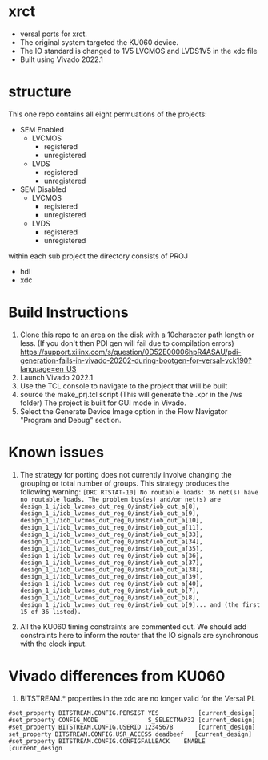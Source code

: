 # xrct
- versal ports for xrct.
- The original system targeted the KU060 device.
- The IO standard is changed to 1V5 LVCMOS and LVDS1V5 in the xdc file
- Built using Vivado 2022.1

# structure
This one repo contains all eight permuations of the projects:
  - SEM Enabled
    - LVCMOS
      - registered
      - unregistered
    - LVDS
      - registered
      - unregistered
  - SEM Disabled
    - LVCMOS
      - registered
      - unregistered
    - LVDS
      - registered
      - unregistered

within each sub project the directory consists of 
PROJ
  - hdl
  - xdc
    
     
# Build Instructions
1. Clone this repo to an area on the disk with a 10character path length or less.  (If you don't then PDI gen will fail due to compilation errors) <a href> https://support.xilinx.com/s/question/0D52E00006hpR4ASAU/pdi-generation-fails-in-vivado-20202-during-bootgen-for-versal-vck190?language=en_US </a>
2. Launch Vivado 2022.1
3. Use the TCL console to navigate to the project that will be built
4. source the make_prj.tcl script (This will generate the .xpr in the /ws folder)
   The project is built for GUI mode in Vivado.
6. Select the Generate Device Image option in the Flow Navigator "Program and Debug" section.

# Known issues
1.  The strategy for porting does not currently involve changing the grouping or total number of groups. This strategy produces the following warning:
    ```[DRC RTSTAT-10] No routable loads: 36 net(s) have no routable loads. The problem bus(es) and/or net(s) are design_1_i/iob_lvcmos_dut_reg_0/inst/iob_out_a[8], design_1_i/iob_lvcmos_dut_reg_0/inst/iob_out_a[9], design_1_i/iob_lvcmos_dut_reg_0/inst/iob_out_a[10], design_1_i/iob_lvcmos_dut_reg_0/inst/iob_out_a[11], design_1_i/iob_lvcmos_dut_reg_0/inst/iob_out_a[33], design_1_i/iob_lvcmos_dut_reg_0/inst/iob_out_a[34], design_1_i/iob_lvcmos_dut_reg_0/inst/iob_out_a[35], design_1_i/iob_lvcmos_dut_reg_0/inst/iob_out_a[36], design_1_i/iob_lvcmos_dut_reg_0/inst/iob_out_a[37], design_1_i/iob_lvcmos_dut_reg_0/inst/iob_out_a[38], design_1_i/iob_lvcmos_dut_reg_0/inst/iob_out_a[39], design_1_i/iob_lvcmos_dut_reg_0/inst/iob_out_a[40], design_1_i/iob_lvcmos_dut_reg_0/inst/iob_out_b[7], design_1_i/iob_lvcmos_dut_reg_0/inst/iob_out_b[8], design_1_i/iob_lvcmos_dut_reg_0/inst/iob_out_b[9]... and (the first 15 of 36 listed).```

2.  All the KU060 timing constraints are commented out.  We should add constraints here to inform the router that the IO signals are synchronous with the clock input.

# Vivado differences from KU060
1.  BITSTREAM.* properties in the xdc are no longer valid for the Versal PL
```
#set_property BITSTREAM.CONFIG.PERSIST YES           [current_design]
#set_property CONFIG_MODE              S_SELECTMAP32 [current_design]
#set_property BITSTREAM.CONFIG.USERID 12345678       [current_design]
set_property BITSTREAM.CONFIG.USR_ACCESS deadbeef   [current_design]
#set_property BITSTREAM.CONFIG.CONFIGFALLBACK    ENABLE      [current_design
```


